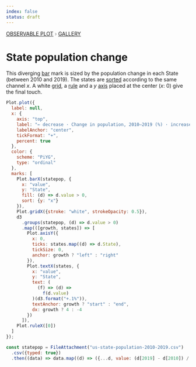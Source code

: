 ```yaml
---
index: false
status: draft
---
```


<div style="color: grey; font: 13px/25.5px var(--sans-serif); text-transform: uppercase;"><h1 style="display: none;">Plot: State population change</h1><a href="/plot">Observable Plot</a> › <a href="/@observablehq/plot-gallery">Gallery</a></div>

# State population change

This diverging [bar](https://observablehq.com/plot/marks/bar) mark is sized by the population change in each State (between 2010 and 2019). The states are [sorted](https://observablehq.com/plot/features/scales#sort-mark-option) according to the same channel _x_. A white [grid](https://observablehq.com/plot/marks/grid), a [rule](https://observablehq.com/plot/marks/rule) and a _y_ [axis](https://observablehq.com/plot/marks/axis) placed at the center (_x_: 0) give the final touch.

```js echo
Plot.plot({
  label: null,
  x: {
    axis: "top",
    label: "← decrease · Change in population, 2010–2019 (%) · increase →",
    labelAnchor: "center",
    tickFormat: "+",
    percent: true
  },
  color: {
    scheme: "PiYG",
    type: "ordinal"
  },
  marks: [
    Plot.barX(statepop, {
      x: "value",
      y: "State",
      fill: (d) => d.value > 0,
      sort: {y: "x"}
    }),
    Plot.gridX({stroke: "white", strokeOpacity: 0.5}),
    d3
      .groups(statepop, (d) => d.value > 0)
      .map(([growth, states]) => [
        Plot.axisY({
          x: 0,
          ticks: states.map((d) => d.State),
          tickSize: 0,
          anchor: growth ? "left" : "right"
        }),
        Plot.textX(states, {
          x: "value",
          y: "State",
          text: (
            (f) => (d) =>
              f(d.value)
          )(d3.format("+.1%")),
          textAnchor: growth ? "start" : "end",
          dx: growth ? 4 : -4
        })
      ]),
    Plot.ruleX([0])
  ]
});
```

```js echo
const statepop = FileAttachment("us-state-population-2010-2019.csv")
  .csv({typed: true})
  .then((data) => data.map((d) => ({...d, value: (d[2019] - d[2010]) / d[2010]})));
```
